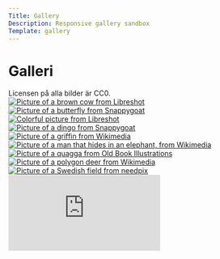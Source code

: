 ```yaml
---
Title: Gallery
Description: Responsive gallery sandbox
Template: gallery
---
```

<div class="gallery-box span-3">
<h1 class="gallery-h1 text-center">Galleri</h1>
Licensen på alla bilder är CC0.
</div>


<div class="gallery-box span-1">
<a href="%assets_url%/img/gallery/brown-cow-libreshot.jpg" class="analysis-img" >
<picture class="gallery-img">
    <source media="(min-width: 767px)" srcset="image/gallery/brown-cow-libreshot.jpg?w=767&h=400&crop-to-fit&aspect-ratio=3:1&area=0,0,40,40">
    <source media="(min-width: 376px)" srcset="image/gallery/brown-cow-libreshot.jpg?w=376&h=400&crop-to-fit">
    <img class="gallery-img" src="image/gallery/brown-cow-libreshot.jpg?w=375" alt="Picture of a brown cow from Libreshot">
</picture>
</a>
</div>

<div class="gallery-box span-1">
<a href="%assets_url%/img/gallery/butterfly-snappygoat.jpg" class="analysis-img" >
<picture class="gallery-img">
    <source media="(min-width: 767px)" srcset="image/gallery/butterfly-snappygoat.jpg?w=767&h=400&crop-to-fit">
    <source media="(min-width: 376px)" srcset="image/gallery/butterfly-snappygoat.jpg?w=376&h=400&crop-to-fit">
    <img class="gallery-img" src="image/gallery/butterfly-snappygoat.jpg?w=375" alt="Picture of a butterfly from Snappygoat">
</picture>
</a>
</div>

<div class="gallery-box span-1">
<a href="%assets_url%/img/gallery/colorful-libreshot.jpg" class="analysis-img" >
<picture class="gallery-img">
    <source media="(min-width: 767px)" srcset="image/gallery/colorful-libreshot.jpg?w=767&h=400&crop-to-fit">
    <source media="(min-width: 376px)" srcset="image/gallery/colorful-libreshot.jpg?w=376&h=400&crop-to-fit">
    <img class="gallery-img" src="image/gallery/butterfly-snappygoat.jpg?w=375" alt="Colorful picture from Libreshot">
</picture>
</a>
</div>

<div class="gallery-box span-1">
<a href="%assets_url%/img/gallery/Dingo_snappygoat.jpg" class="analysis-img" >
<picture class="gallery-img">
    <source media="(min-width: 767px)" srcset="image/gallery/Dingo_snappygoat.jpg?w=767&h=400&crop-to-fit">
    <source media="(min-width: 376px)" srcset="image/gallery/Dingo_snappygoat.jpg?w=376&h=400&crop-to-fit">
    <img class="gallery-img" src="image/gallery/butterfly-snappygoat.jpg?w=375" alt="Picture of a dingo from Snappygoat">
</picture>
</a>
</div>

<div class="gallery-box span-1">
<a href="%assets_url%/img/gallery/griffin-wikimedia.jpg" class="analysis-img" >
<picture class="gallery-img">
    <source media="(min-width: 767px)" srcset="image/gallery/griffin-wikimedia.jpg?w=767&h=400&crop-to-fit">
    <source media="(min-width: 376px)" srcset="image/gallery/griffin-wikimedia.jpg?w=376&h=400&crop-to-fit">
    <img class="gallery-img" src="image/gallery/butterfly-snappygoat.jpg?w=375" alt="Picture of a griffin from Wikimedia">
</picture>
</a>
</div>

<div class="gallery-box span-1">
<a href="%assets_url%/img/gallery/man-hides-snappygoat.jpg" class="analysis-img" >
<picture class="gallery-img">
    <source media="(min-width: 767px)" srcset="image/gallery/man-hides-snappygoat.jpg?w=767&h=400&crop-to-fit">
    <source media="(min-width: 376px)" srcset="image/gallery/man-hides-snappygoat.jpg?w=376&h=400&crop-to-fit">
    <img class="gallery-img" src="image/gallery/man-hides-snappygoat.jpg?w=375" alt="Picture of a man that hides in an elephant, from Wikimedia">
</picture>
</a>
</div>

<div class="gallery-box span-1">
<a href="%assets_url%/img/gallery/quagga-oldbookill.jpg" class="analysis-img" >
<picture class="gallery-img">
    <source media="(min-width: 767px)" srcset="image/gallery/quagga-oldbookill.jpg?w=767&h=400&crop-to-fit">
    <source media="(min-width: 376px)" srcset="image/gallery/quagga-oldbookill.jpg?w=376&h=400&crop-to-fit">
    <img class="gallery-img" src="image/gallery/quagga-oldbookill.jpg?w=375" alt="Picture of a quagga from Old Book Illustrations">
</picture>
</a>
</div>

<div class="gallery-box span-1">
<a href="%assets_url%/img/gallery/deer-wikimedia.png" class="analysis-img" >
<picture class="gallery-img">
    <source media="(min-width: 767px)" srcset="image/gallery/deer-wikimedia.png?w=767&h=400&crop-to-fit&save-as=jpeg">
    <source media="(min-width: 376px)" srcset="image/gallery/deer-wikimedia.png?w=376&save-as=jpeg&h=400&crop-to-fit">
    <img class="gallery-img" src="image/gallery/deer-wikimedia.png?w=375&save-as=jpeg" alt="Picture of a polygon deer from Wikimedia">
</picture>
</a>
</div>

<div class="gallery-box span-1">
<a href="%assets_url%/img/gallery/swedish-needpix.jpg" class="analysis-img" >
<picture class="gallery-img">
    <source media="(min-width: 767px)" srcset="image/gallery/swedish-needpix.jpg?w=767&h=400&crop-to-fit">
    <source media="(min-width: 376px)" srcset="image/gallery/swedish-needpix.jpg?w=376&h=400&crop-to-fit">
    <img class="gallery-img" src="image/gallery/swedish-needpix.jpg??w=375" alt="Picture of a Swedish field from needpix">
</picture>
</a>
</div>

<div class="embed-container flex-image span-3">
<iframe src="https://www.youtube.com/embed/2b7zOPqPQLI?si=ajvtGeKS7a5-ktyc" title="YouTube video player" frameborder="0" allow="accelerometer; autoplay; clipboard-write; encrypted-media; gyroscope; picture-in-picture" allowfullscreen></iframe>
</div>


